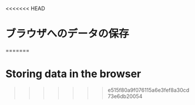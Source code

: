 
<<<<<<< HEAD
# ブラウザへのデータの保存
=======
# Storing data in the browser
>>>>>>> e515f80a9f076115a6e3fef8a30cd73e6db20054
